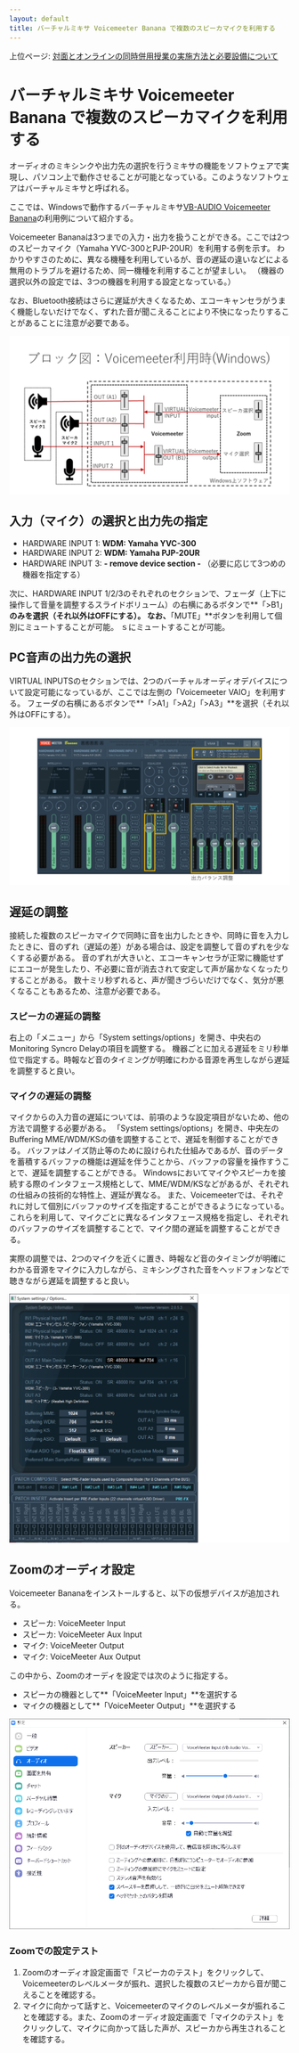 ```yaml
---
layout: default
title: バーチャルミキサ Voicemeeter Banana で複数のスピーカマイクを利用する 
---
```

上位ページ: [対面とオンラインの同時併用授業の実施方法と必要設備について](zoom-hybrid-use)

# バーチャルミキサ Voicemeeter Banana で複数のスピーカマイクを利用する

オーディオのミキシンクや出力先の選択を行うミキサの機能をソフトウェアで実現し、パソコン上で動作させることが可能となっている。このようなソフトウェアはバーチャルミキサと呼ばれる。

ここでは、Windowsで動作するバーチャルミキサ[VB-AUDIO Voicemeeter Banana](https://www.vb-audio.com/Voicemeeter/banana.htm)の利用例について紹介する。

Voicemeeter Bananaは3つまでの入力・出力を扱うことができる。ここでは2つのスピーカマイク（Yamaha YVC-300とPJP-20UR）を利用する例を示す。
わかりやすさのために、異なる機種を利用しているが、音の遅延の違いなどによる無用のトラブルを避けるため、同一機種を利用することが望ましい。
（機器の選択以外の設定では、3つの機器を利用する設定となっている。）

なお、Bluetooth接続はさらに遅延が大きくなるため、エコーキャンセラがうまく機能しないだけでなく、ずれた音が聞こえることにより不快になったりすることがあることに注意が必要である。

![VoiceMeeter利用ブロック図](audio-block-voicemeeter.png)

## 入力（マイク）の選択と出力先の指定

- HARDWARE INPUT 1: **WDM: Yamaha YVC-300**
- HARDWARE INPUT 2: **WDM: Yamaha PJP-20UR**
- HARDWARE INPUT 3: **- remove device section -** （必要に応じて3つめの機器を指定する）

次に、HARDWARE INPUT 1/2/3のそれぞれのセクションで、フェーダ（上下に操作して音量を調整するスライドボリューム）の右横にあるボタンで**「>B1」**のみを選択（それ以外はOFFにする）。
なお、**「MUTE」**ボタンを利用して個別にミュートすることが可能。
ｓにミュートすることが可能。

## PC音声の出力先の選択

VIRTUAL INPUTSのセクションでは、2つのバーチャルオーディオデバイスについて設定可能になっているが、ここでは左側の「Voicemeeter VAIO」を利用する。
フェーダの右横にあるボタンで**「>A1」「>A2」「>A3」**を選択（それ以外はOFFにする）。

![VoiceMeeterの出力設定](voicemeeter-config-out.png)

## 遅延の調整

接続した複数のスピーカマイクで同時に音を出力したときや、同時に音を入力したときに、音のずれ（遅延の差）がある場合は、設定を調整して音のずれを少なくする必要がある。
音のずれが大きいと、エコーキャンセラが正常に機能せずにエコーが発生したり、不必要に音が消去されて安定して声が届かなくなったりすることがある。
数十ミリ秒ずれると、声が聞きづらいだけでなく、気分が悪くなることもあるため、注意が必要である。

### スピーカの遅延の調整

右上の「メニュー」から「System settings/options」を開き、中央右のMonitoring Syncro Delayの項目を調整する。
機器ごとに加える遅延をミリ秒単位で指定する。時報など音のタイミングが明確にわかる音源を再生しながら遅延を調整すると良い。

### マイクの遅延の調整

マイクからの入力音の遅延については、前項のような設定項目がないため、他の方法で調整する必要がある。
「System settings/options」を開き、中央左のBuffering MME/WDM/KSの値を調整することで、遅延を制御することができる。
バッファはノイズ防止等のために設けられた仕組みであるが、音のデータを蓄積するバッファの機能は遅延を伴うことから、バッファの容量を操作すうことで、遅延を調整することができる。
Windowsにおいてマイクやスピーカを接続する際のインタフェース規格として、MME/WDM/KSなどがあるが、それぞれの仕組みの技術的な特性上、遅延が異なる。
また、Voicemeeterでは、それぞれに対して個別にバッファのサイズを指定することができるようになっている。
これらを利用して、マイクごとに異なるインタフェース規格を指定し、それぞれのバッファのサイズを調整することで、マイク間の遅延を調整することができる。

実際の調整では、2つのマイクを近くに置き、時報など音のタイミングが明確にわかる音源をマイクに入力しながら、ミキシングされた音をヘッドフォンなどで聴きながら遅延を調整すると良い。

![Voicemeeterのoptions設定](voicemeeter-options.png)


## Zoomのオーディオ設定

Voicemeeter Bananaをインストールすると、以下の仮想デバイスが追加される。

- スピーカ: VoiceMeeter Input
- スピーカ: VoiceMeeter Aux Input
- マイク: VoiceMeeter Output
- マイク: VoiceMeeter Aux Output

この中から、Zoomのオーディを設定では次のように指定する。

- スピーカの機器として**「VoiceMeeter Input」**を選択する
- マイクの機器として**「VoiceMeeter Output」**を選択する

![Zoomのオーディオ設定](zoom-setting-voicemeeter.png)

### Zoomでの設定テスト

1. Zoomのオーディオ設定画面で「スピーカのテスト」をクリックして、Voicemeeterのレベルメータが振れ、選択した複数のスピーカから音が聞こえることを確認する。
2. マイクに向かって話すと、Voicemeeterのマイクのレベルメータが振れることを確認する。また、Zoomのオーディオ設定画面で「マイクのテスト」をクリックして、マイクに向かって話した声が、スピーカから再生されることを確認する。

